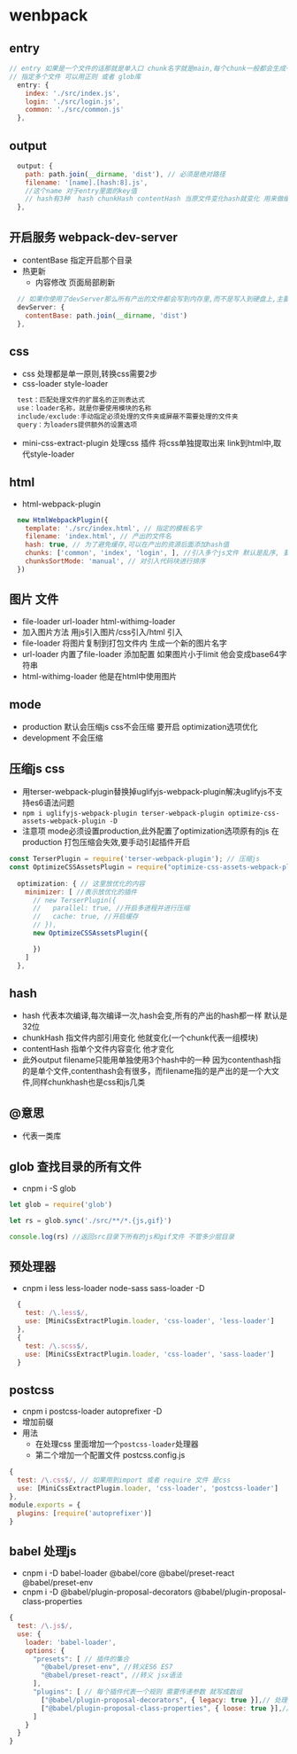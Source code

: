 # wenbpack

## entry
```js
// entry 如果是一个文件的话那就是单入口 chunk名字就是main,每个chunk一般都会生成一个文件
// 指定多个文件 可以用正则 或者 glob库
  entry: {
    index: './src/index.js',
    login: './src/login.js',
    common: './src/common.js'
  },
```
## output
```js
  output: {
    path: path.join(__dirname, 'dist'), // 必须是绝对路径
    filename: '[name].[hash:8].js',
    //这个name 对于entry里面的key值
    // hash有3种  hash chunkHash contentHash 当原文件变化hash就变化 用来做缓存的 
  },
```
## 开启服务 webpack-dev-server
-  contentBase 指定开启那个目录
- 热更新
  -  内容修改 页面局部刷新
```js
  // 如果你使用了devServer那么所有产出的文件都会写到内存里,而不是写入到硬盘上,主要是为了速度
  devServer: {
    contentBase: path.join(__dirname, 'dist')
  },
```

## css
- css 处理都是单一原则,转换css需要2步
- css-loader style-loader
```js
  test：匹配处理文件的扩展名的正则表达式
  use：loader名称，就是你要使用模块的名称
  include/exclude:手动指定必须处理的文件夹或屏蔽不需要处理的文件夹
  query：为loaders提供额外的设置选项
```
- mini-css-extract-plugin 处理css 插件 将css单独提取出来 link到html中,取代style-loader
## html
- html-webpack-plugin
```js
  new HtmlWebpackPlugin({
    template: './src/index.html', // 指定的模板名字
    filename: 'index.html', // 产出的文件名
    hash: true, // 为了避免缓存,可以在产出的资源后面添加hash值
    chunks: ['common', 'index', 'login', ], //引入多个js文件 默认是乱序, 要加入的配置(manual 手动) 才安排数组顺序加入
    chunksSortMode: 'manual', // 对引入代码块进行排序 
  })
```
## 图片 文件
- file-loader   url-loader html-withimg-loader
- 加入图片方法 用js引入图片/css引入/html 引入
- file-loader 将图片复制到打包文件内 生成一个新的图片名字
- url-loader 内置了file-loader 添加配置 如果图片小于limit 他会变成base64字符串
- html-withimg-loader 他是在html中使用图片


## mode
- production 默认会压缩js css不会压缩 要开启 optimization选项优化
- development 不会压缩
## 压缩js css
- 用terser-webpack-plugin替换掉uglifyjs-webpack-plugin解决uglifyjs不支持es6语法问题
- `npm i uglifyjs-webpack-plugin terser-webpack-plugin optimize-css-assets-webpack-plugin -D`
- 注意项 mode必须设置production,此外配置了optimization选项原有的js 在production 打包压缩会失效,要手动引起插件开启
```js
const TerserPlugin = require('terser-webpack-plugin'); // 压缩js
const OptimizeCSSAssetsPlugin = require("optimize-css-assets-webpack-plugin");// 压缩css
  
  optimization: { // 这里放优化的内容
    minimizer: [ //表示放优化的插件
      // new TerserPlugin({
      //   parallel: true, //开启多进程并进行压缩
      //   cache: true, //开启缓存
      // }),
      new OptimizeCSSAssetsPlugin({

      })
    ]
  },
```
## hash
- hash 代表本次编译,每次编译一次,hash会变,所有的产出的hash都一样 默认是32位
- chunkHash 指文件内部引用变化 他就变化(一个chunk代表一组模块)
- contentHash 指单个文件内容变化 他才变化 
- 此外output filename只能用单独使用3个hash中的一种  因为contenthash指的是单个文件,contenthash会有很多，而filename指的是产出的是一个大文件,同样chunkhash也是css和js几类

## @意思
- 代表一类库

## glob 查找目录的所有文件
- cnpm i -S glob
```js
let glob = require('glob')

let rs = glob.sync('./src/**/*.{js,gif}')

console.log(rs) //返回src目录下所有的js和gif文件 不管多少层目录
```

## 预处理器
- cnpm i less less-loader node-sass sass-loader -D
```js
  {
    test: /\.less$/,
    use: [MiniCssExtractPlugin.loader, 'css-loader', 'less-loader']
  },
  {
    test: /\.scss$/,
    use: [MiniCssExtractPlugin.loader, 'css-loader', 'sass-loader']
  }
```

## postcss
- cnpm i postcss-loader autoprefixer -D
- 增加前缀
- 用法 
  - 在处理css 里面增加一个`postcss-loader`处理器
  - 第二个增加一个配置文件 postcss.config.js
```js
{
  test: /\.css$/, // 如果用到import 或者 require 文件 是css
  use: [MiniCssExtractPlugin.loader, 'css-loader', 'postcss-loader']
},
module.exports = {
  plugins: [require('autoprefixer')]
}
```
## babel 处理js
- cnpm i -D babel-loader @babel/core @babel/preset-react @babel/preset-env
- cnpm i -D @babel/plugin-proposal-decorators @babel/plugin-proposal-class-properties
```js
{
  test: /\.js$/,
  use: {
    loader: 'babel-loader',
    options: {
      "presets": [ // 插件的集合
        "@babel/preset-env", //转义ES6 ES7
        "@babel/preset-react", //转义 jsx语法
      ],
      "plugins": [ // 每个插件代表一个规则 需要传递参数 就写成数组
        ["@babel/plugin-proposal-decorators", { legacy: true }],// 处理装饰器语法
        ["@babel/plugin-proposal-class-properties", { loose: true }],//处理类的属性
      ]
    }
  }
}
```
